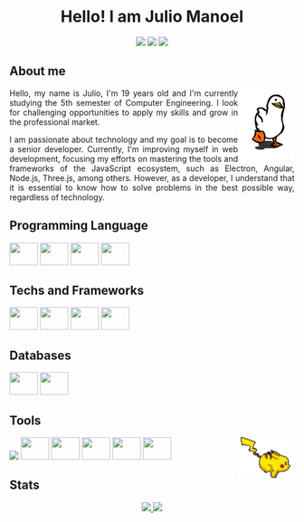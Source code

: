 <h1 align="center">Hello! I am Julio Manoel</h1>
 
<div align="center">
  <!-- <a href="#"><img src="https://img.shields.io/badge/website-000000?style=for-the-badge&logo=About.me&logoColor=white" target="_blank"></a> -->
  <a href="mailto:juliobonow@gmail.com"><img src="https://img.shields.io/badge/Gmail-D14836?style=for-the-badge&logo=gmail&logoColor=white" target="_blank"></a>
  <a href="https://www.linkedin.com/in/julio-manoel/" target="_blank"><img src="https://img.shields.io/badge/-LinkedIn-%230077B5?style=for-the-badge&logo=linkedin&logoColor=white" target="_blank"></a> 
  <a href="https://contate.me/JulioManoel" target="_blank"><img src="https://img.shields.io/badge/WhatsApp-25D366?style=for-the-badge&logo=whatsapp&logoColor=white" target="_blank"></a>
</div>

## About me

<img src="./assets/pato.gif" align="right" width="100">

<p align="justify">Hello, my name is Julio, I'm 19 years old and I'm currently studying the 5th semester of Computer Engineering. I look for challenging opportunities to apply my skills and grow in the professional market.</p>

<p align="justify">
I am passionate about technology and my goal is to become a senior developer. Currently, I'm improving myself in web development, focusing my efforts on mastering the tools and frameworks of the JavaScript ecosystem, such as Electron, Angular, Node.js, Three.js, among others. However, as a developer, I understand that it is essential to know how to solve problems in the best possible way, regardless of technology.</p>

## Programming Language
<div>
  <img src="https://cdn.jsdelivr.net/gh/devicons/devicon/icons/javascript/javascript-plain.svg" height="40" width="50"/>
  <img src="https://cdn.jsdelivr.net/gh/devicons/devicon/icons/typescript/typescript-plain.svg" height="40" width="50"/>
  <img src="https://cdn.jsdelivr.net/gh/devicons/devicon/icons/php/php-plain.svg" height="40" width="50"/>
  <img src="https://cdn.jsdelivr.net/gh/devicons/devicon/icons/python/python-original.svg" height="40" width="50"/>
</div>

## Techs and Frameworks
<div>
  <img src="https://cdn.jsdelivr.net/gh/devicons/devicon/icons/laravel/laravel-plain.svg" height="40" width="50"/>       
  <img src="https://cdn.jsdelivr.net/gh/devicons/devicon/icons/nodejs/nodejs-original.svg" height="40" width="50"/>
  <img src="https://cdn.jsdelivr.net/gh/devicons/devicon/icons/vuejs/vuejs-original.svg" height="40" width="50" />   
  <img src="https://cdn.jsdelivr.net/gh/devicons/devicon/icons/angularjs/angularjs-plain.svg" height="40" width="50"/>
</div>

## Databases
<div>
  <img src="https://cdn.jsdelivr.net/gh/devicons/devicon/icons/mongodb/mongodb-original-wordmark.svg" height="40" width="50"/>
  <img src="https://cdn.jsdelivr.net/gh/devicons/devicon/icons/sqlite/sqlite-original.svg" height="40" width="50"/>
</div>

## Tools
<img src="./assets/pikachu.gif" align="right" width="100">
<div>
  <img src="https://cdn.jsdelivr.net/gh/devicons/devicon/icons/googlecloud/googlecloud-original.svg" />       
  <img src="https://cdn.jsdelivr.net/gh/devicons/devicon/icons/docker/docker-original-wordmark.svg" height="40" width="50"/>
  <img src="https://cdn.jsdelivr.net/gh/devicons/devicon/icons/firebase/firebase-plain-wordmark.svg" height="40" width="50"/>
  <img src="https://cdn.jsdelivr.net/gh/devicons/devicon/icons/vscode/vscode-original.svg" height="40" width="50"/>
  <img src="https://cdn.jsdelivr.net/gh/devicons/devicon/icons/git/git-plain.svg" height="40" width="50"/>
  <img src="https://cdn.jsdelivr.net/gh/devicons/devicon/icons/arduino/arduino-original-wordmark.svg" height="40" width="50"/>
</div>

## Stats
<div align="center">
  <a href="https://github.com/JulioManoel">
  <img height="170em" src="https://github-readme-stats.vercel.app/api?username=JulioManoel&show_icons=true&theme=dark&include_all_commits=true&count_private=true"/>
  <img height="170em" src="https://github-readme-stats.vercel.app/api/top-langs/?username=JulioManoel&layout=compact&langs_count=7&theme=dark"/>
</div>
